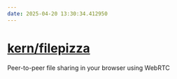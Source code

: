 ```yaml
---
date: 2025-04-20 13:30:34.412950
---
```


# [kern/filepizza](https://github.com/kern/filepizza)

Peer-to-peer file sharing in your browser using WebRTC